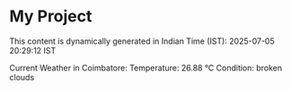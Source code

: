 # My Project

This content is dynamically generated in Indian Time (IST): 2025-07-05 20:29:12 IST


Current Weather in Coimbatore:
Temperature: 26.88 °C
Condition: broken clouds
